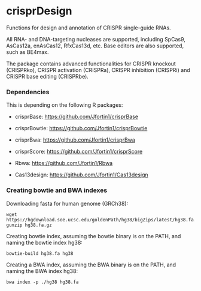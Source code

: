 # crisprDesign

Functions for design and annotation of CRISPR single-guide RNAs.


All RNA- and DNA-targeting nucleases are supported, including SpCas9, 
AsCas12a, enAsCas12, RfxCas13d, etc. Base editors are also supported,
such as BE4max. 

The package contains advanced functionalities for CRISPR knockout (CRISPRko),
CRISPR activation (CRISPRa), CRISPR inhibition (CRISPRi) and
CRISPR base editing (CRISPRbe). 

### Dependencies 

This is depending on the following R packages:

- crisprBase: https://github.com/Jfortin1/crisprBase

- crisprBowtie: https://github.com/Jfortin1/crisprBowtie

- crisprBwa: https://github.com/Jfortin1/crisprBwa

- crisprScore: https://github.com/Jfortin1/crisprScore

- Rbwa: https://github.com/Jfortin1/Rbwa

- Cas13design: https://github.com/Jfortin1/Cas13design

### Creating bowtie and BWA indexes

Downloading fasta for human genome (GRCh38):

```{bash}
wget https://hgdownload.soe.ucsc.edu/goldenPath/hg38/bigZips/latest/hg38.fa.gz
gunzip hg38.fa.gz
```

Creating bowtie index, assuming the bowtie binary is on the PATH, 
and naming the bowtie index hg38:

```{bash}
bowtie-build hg38.fa hg38
```

Creating a BWA index, assuming the BWA binary is on the PATH, 
and naming the BWA index hg38:

```{}
bwa index -p ./hg38 hg38.fa
```




